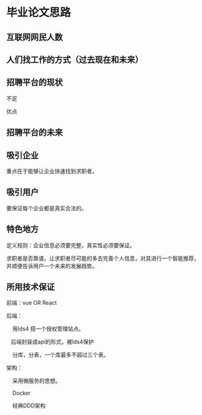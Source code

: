 # 毕业论文思路

## 互联网网民人数

## 人们找工作的方式（过去现在和未来）

## 招聘平台的现状
 不足
 
 优点

## 招聘平台的未来

## 吸引企业 

重点在于能够让企业快速找到求职者。

## 吸引用户
要保证每个企业都是真实合法的。

## 特色地方
定义规则：企业信息必须要完整，真实性必须要保证。

求职者是否靠谱，让求职者尽可能的多去完善个人信息，对其进行一个智能推荐，并顺便告诉用户一个未来的发展趋势。

## 所用技术保证

前端：vue OR React

后端：

     用Ids4 搭一个授权管理站点。
     
     后端封装成api的形式，被Ids4保护
     
     分库，分表，一个库最多不超过三个表。
     
架构：

     采用微服务的思想。 
     
     Docker 
     
     经典DDD架构


